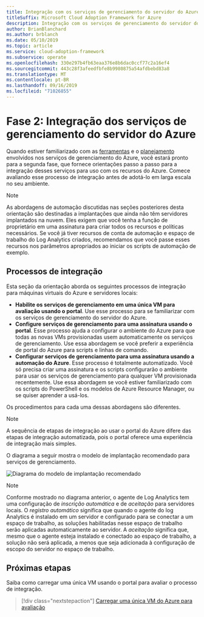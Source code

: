```yaml
---
title: Integração com os serviços de gerenciamento do servidor do Azure
titleSuffix: Microsoft Cloud Adoption Framework for Azure
description: Integração com os serviços de gerenciamento do servidor do Azure
author: BrianBlanchard
ms.author: brblanch
ms.date: 05/10/2019
ms.topic: article
ms.service: cloud-adoption-framework
ms.subservice: operate
ms.openlocfilehash: 330e297b4fb63eaa376e8b6dac0ccf77c2a16ef4
ms.sourcegitcommit: 443c28f3afeedfbfe8b9980875a54afdbebd83a8
ms.translationtype: MT
ms.contentlocale: pt-BR
ms.lasthandoff: 09/16/2019
ms.locfileid: "71026855"
---
```

# <a name="phase-2-onboarding-azure-server-management-services"></a>Fase 2: Integração dos serviços de gerenciamento do servidor do Azure

Quando estiver familiarizado com as [ferramentas](./tools-services.md) e o [planejamento](./prerequisites.md) envolvidos nos serviços de gerenciamento do Azure, você estará pronto para a segunda fase, que fornece orientações passo a passo para a integração desses serviços para uso com os recursos do Azure. Comece avaliando esse processo de integração antes de adotá-lo em larga escala no seu ambiente.

> [!NOTE]
> As abordagens de automação discutidas nas seções posteriores desta orientação são destinadas a implantações que ainda não têm servidores implantados na nuvem. Eles exigem que você tenha a função de proprietário em uma assinatura para criar todos os recursos e políticas necessários. Se você já tiver recursos de conta de automação e espaço de trabalho do Log Analytics criados, recomendamos que você passe esses recursos nos parâmetros apropriados ao iniciar os scripts de automação de exemplo.

## <a name="onboarding-processes"></a>Processos de integração

Esta seção da orientação aborda os seguintes processos de integração para máquinas virtuais do Azure e servidores locais:

- **Habilite os serviços de gerenciamento em uma única VM para avaliação usando o portal**. Use esse processo para se familiarizar com os serviços de gerenciamento do servidor do Azure.
- **Configure serviços de gerenciamento para uma assinatura usando o portal**. Esse processo ajuda a configurar o ambiente do Azure para que todas as novas VMs provisionadas usem automaticamente os serviços de gerenciamento. Use essa abordagem se você preferir a experiência de portal do Azure para scripts e linhas de comando.
- **Configurar serviços de gerenciamento para uma assinatura usando a automação do Azure**. Esse processo é totalmente automatizado. Você só precisa criar uma assinatura e os scripts configurarão o ambiente para usar os serviços de gerenciamento para qualquer VM provisionada recentemente. Use essa abordagem se você estiver familiarizado com os scripts do PowerShell e os modelos de Azure Resource Manager, ou se quiser aprender a usá-los.

Os procedimentos para cada uma dessas abordagens são diferentes.

> [!NOTE]
> A sequência de etapas de integração ao usar o portal do Azure difere das etapas de integração automatizada, pois o portal oferece uma experiência de integração mais simples.

O diagrama a seguir mostra o modelo de implantação recomendado para serviços de gerenciamento. 

![Diagrama do modelo de implantação recomendado](./media/recommended-deployment.png)

> [!NOTE]
> Conforme mostrado no diagrama anterior, o agente de Log Analytics tem uma configuração de *inscrição automática* e de *aceitação* para servidores locais. O *registro automático* significa que quando o agente do log Analytics é instalado em um servidor e configurado para se conectar a um espaço de trabalho, as soluções habilitadas nesse espaço de trabalho serão aplicadas automaticamente ao servidor. A *aceitação* significa que, mesmo que o agente esteja instalado e conectado ao espaço de trabalho, a solução não será aplicada, a menos que seja adicionada à configuração de escopo do servidor no espaço de trabalho.

## <a name="next-steps"></a>Próximas etapas

Saiba como carregar uma única VM usando o portal para avaliar o processo de integração.

> [!div class="nextstepaction"]
> [Carregar uma única VM do Azure para avaliação](./onboard-single-vm.md)
